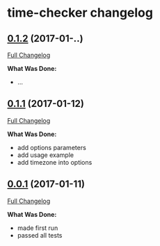 # time-checker changelog

## [0.1.2](https://github.com/ivanoff/time-checker/tree/0.1.2) (2017-01-..)
[Full Changelog](https://github.com/ivanoff/time-checker/compare/0.1.1...0.1.2)

**What Was Done:**

- ...


## [0.1.1](https://github.com/ivanoff/time-checker/tree/0.1.1) (2017-01-12)
[Full Changelog](https://github.com/ivanoff/time-checker/compare/0.0.1...0.1.1)

**What Was Done:**

- add options parameters
- add usage example
- add timezone into options


## [0.0.1](https://github.com/ivanoff/time-checker/tree/0.0.1) (2017-01-11)
[Full Changelog](https://github.com/ivanoff/time-checker/compare/0.0.1...0.0.1)

**What Was Done:**

- made first run
- passed all tests
